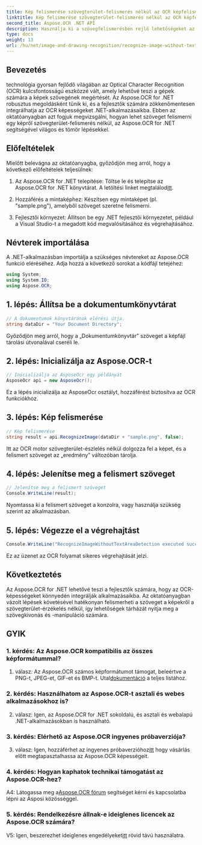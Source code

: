 ```yaml
---
title: Kép felismerése szövegterület-felismerés nélkül az OCR képfelismerésben
linktitle: Kép felismerése szövegterület-felismerés nélkül az OCR képfelismerésben
second_title: Aspose.OCR .NET API
description: Használja ki a szövegfelismerésben rejlő lehetőségeket az Aspose.OCR for .NET segítségével. Könnyedén felismerheti a szöveget a képekről.
type: docs
weight: 13
url: /hu/net/image-and-drawing-recognition/recognize-image-without-text-area-detection/
---
```

## Bevezetés

technológia gyorsan fejlődő világában az Optical Character Recognition (OCR) kulcsfontosságú eszközzé vált, amely lehetővé teszi a gépek számára a képek szövegének megértését. Az Aspose.OCR for .NET robusztus megoldásként tűnik ki, és a fejlesztők számára zökkenőmentesen integrálhatja az OCR képességeket .NET-alkalmazásaikba. Ebben az oktatóanyagban azt fogjuk megvizsgálni, hogyan lehet szöveget felismerni egy képről szövegterület-felismerés nélkül, az Aspose.OCR for .NET segítségével világos és tömör lépésekkel.

## Előfeltételek

Mielőtt belevágna az oktatóanyagba, győződjön meg arról, hogy a következő előfeltételek teljesülnek:

1.  Az Aspose.OCR for .NET telepítése: Töltse le és telepítse az Aspose.OCR for .NET könyvtárat. A letöltési linket megtalálod[itt](https://releases.aspose.com/ocr/net/).

2. Hozzáférés a mintaképhez: Készítsen egy mintaképet (pl. "sample.png"), amelyből szöveget szeretne felismerni.

3. Fejlesztői környezet: Állítson be egy .NET fejlesztői környezetet, például a Visual Studio-t a megadott kód megvalósításához és végrehajtásához.

## Névterek importálása

A .NET-alkalmazásban importálja a szükséges névtereket az Aspose.OCR funkció eléréséhez. Adja hozzá a következő sorokat a kódfájl tetejéhez:

```csharp
using System;
using System.IO;
using Aspose.OCR;
```

## 1. lépés: Állítsa be a dokumentumkönyvtárat

```csharp
// A dokumentumok könyvtárának elérési útja.
string dataDir = "Your Document Directory";
```

Győződjön meg arról, hogy a „Dokumentumkönyvtár” szöveget a képfájl tárolási útvonalával cseréli le.

## 2. lépés: Inicializálja az Aspose.OCR-t

```csharp
// Inicializálja az AsposeOcr egy példányát
AsposeOcr api = new AsposeOcr();
```

Ez a lépés inicializálja az AsposeOcr osztályt, hozzáférést biztosítva az OCR funkciókhoz.

## 3. lépés: Kép felismerése

```csharp
// Kép felismerése
string result = api.RecognizeImage(dataDir + "sample.png", false);
```

Itt az OCR motor szövegterület-észlelés nélkül dolgozza fel a képet, és a felismert szöveget az „eredmény” változóban tárolja.

## 4. lépés: Jelenítse meg a felismert szöveget

```csharp
// Jelenítse meg a felismert szöveget
Console.WriteLine(result);
```

Nyomtassa ki a felismert szöveget a konzolra, vagy használja szükség szerint az alkalmazásban.

## 5. lépés: Végezze el a végrehajtást

```csharp
Console.WriteLine("RecognizeImageWithoutTextAreaDetection executed successfully");
```

Ez az üzenet az OCR folyamat sikeres végrehajtását jelzi.

## Következtetés

Az Aspose.OCR for .NET lehetővé teszi a fejlesztők számára, hogy az OCR-képességeket könnyedén integrálják alkalmazásaikba. Az oktatóanyagban vázolt lépések követésével hatékonyan felismerheti a szöveget a képekről a szövegterület-érzékelés nélkül, így lehetőségek tárházát nyitja meg a szövegkivonás és -manipuláció számára.

## GYIK

### 1. kérdés: Az Aspose.OCR kompatibilis az összes képformátummal?

 1. válasz: Az Aspose.OCR számos képformátumot támogat, beleértve a PNG-t, JPEG-et, GIF-et és BMP-t. Utal[dokumentáció](https://reference.aspose.com/ocr/net/) a teljes listához.

### 2. kérdés: Használhatom az Aspose.OCR-t asztali és webes alkalmazásokhoz is?

2. válasz: Igen, az Aspose.OCR for .NET sokoldalú, és asztali és webalapú .NET-alkalmazásokban is használható.

### 3. kérdés: Elérhető az Aspose.OCR ingyenes próbaverziója?

 3. válasz: Igen, hozzáférhet az ingyenes próbaverzióhoz[itt](https://releases.aspose.com/) hogy vásárlás előtt megtapasztalhassa az Aspose.OCR képességeit.

### 4. kérdés: Hogyan kaphatok technikai támogatást az Aspose.OCR-hez?

 A4: Látogassa meg a[Aspose.OCR fórum](https://forum.aspose.com/c/ocr/16) segítséget kérni és kapcsolatba lépni az Asposi közösséggel.

### 5. kérdés: Rendelkezésre állnak-e ideiglenes licencek az Aspose.OCR számára?

 V5: Igen, beszerezhet ideiglenes engedélyeket[itt](https://purchase.aspose.com/temporary-license/) rövid távú használatra.